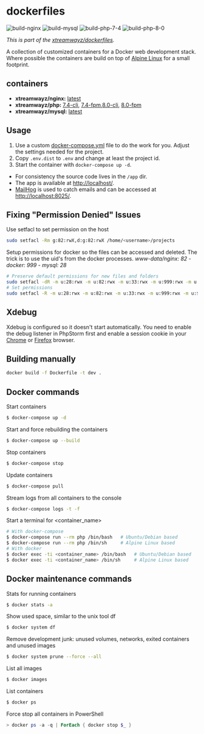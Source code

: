# dockerfiles

![build-nginx](https://github.com/xtreamwayz/dockerfiles/workflows/build-nginx/badge.svg)
![build-mysql](https://github.com/xtreamwayz/dockerfiles/workflows/build-mysql/badge.svg)
![build-php-7-4](https://github.com/xtreamwayz/dockerfiles/workflows/build-php-7-4/badge.svg)
![build-php-8-0](https://github.com/xtreamwayz/dockerfiles/workflows/build-php-8-0/badge.svg)

_This is part of the [xtreamwayz/dockerfiles](https://github.com/xtreamwayz/dockerfiles)._

A collection of customized containers for a Docker web development stack. Where possible the containers are build on top of [Alpine Linux](http://alpinelinux.org/) for a small footprint.

## containers

- **xtreamwayz/nginx:** [latest](https://github.com/xtreamwayz/dockerfiles/blob/master/nginx/latest.dockerfile)
- **xtreamwayz/php:** [7.4-cli](https://github.com/xtreamwayz/dockerfiles/blob/master/php/7.4-cli.dockerfile), [7.4-fpm](https://github.com/xtreamwayz/dockerfiles/blob/master/php/7.4-fpm.dockerfile),[8.0-cli](https://github.com/xtreamwayz/dockerfiles/blob/master/php/8.0-cli.dockerfile), [8.0-fpm](https://github.com/xtreamwayz/dockerfiles/blob/master/php/8.0-fpm.dockerfile)
- **xtreamwayz/mysql:** [latest](https://github.com/xtreamwayz/dockerfiles/blob/master/mysql/latest.dockerfile)

## Usage

1. Use a custom [docker-compose.yml](docker-compose.yml) file to do the work for you. Adjust the settings needed for the project.
2. Copy `.env.dist` to `.env` and change at least the project id.
3. Start the container with `docker-compose up -d`.

- For consistency the source code lives in the `/app` dir.
- The app is available at [http://localhost/](http://localhost/).
- [MailHog](https://github.com/mailhog/MailHog) is used to catch emails and can be accessed at [http://localhost:8025/](http://localhost:8025/).

## Fixing "Permission Denied" Issues

Use setfacl to set permission on the host

```bash
sudo setfacl -Rm g:82:rwX,d:g:82:rwX /home/<username>/projects
```

Setup permissions for docker so the files can be accessed and deleted.
The trick is to use the uid's from the docker processes.
_www-data/nginx: 82 - docker: 999 - mysql: 28_

```bash
# Preserve default permissions for new files and folders
sudo setfacl -dR -m u:28:rwx -m u:82:rwx -m u:33:rwx -m u:999:rwx -m u:$(whoami):rwx data
# Set permissions
sudo setfacl -R -m u:28:rwx -m u:82:rwx -m u:33:rwx -m u:999:rwx -m u:$(whoami):rwx data
```

## Xdebug

Xdebug is configured so it doesn't start automatically. You need to enable the debug listener in PhpStorm first and enable a session cookie in your [Chrome](https://chrome.google.com/webstore/detail/xdebug-helper/eadndfjplgieldjbigjakmdgkmoaaaoc) or [Firefox](https://chrome.google.com/extensions/detail/eadndfjplgieldjbigjakmdgkmoaaaoc) browser.

## Building manually

```bash
docker build -f Dockerfile -t dev .
```

## Docker commands

Start containers

```bash
$ docker-compose up -d
```

Start and force rebuilding the containers

```bash
$ docker-compose up --build
```

Stop containers

```bash
$ docker-compose stop
```

Update containers

```bash
$ docker-compose pull
```

Stream logs from all containers to the console

```bash
$ docker-compose logs -t -f
```

Start a terminal for <container_name>

```bash
# With docker-compose
$ docker-compose run --rm php /bin/bash   # Ubuntu/Debian based
$ docker-compose run --rm php /bin/sh     # Alpine Linux based
# With docker
$ docker exec -ti <container_name> /bin/bash   # Ubuntu/Debian based
$ docker exec -ti <container_name> /bin/sh     # Alpine Linux based
```

## Docker maintenance commands

Stats for running containers

```bash
$ docker stats -a
```

Show used space, similar to the unix tool df

```bash
$ docker system df
```

Remove development junk: unused volumes, networks, exited containers and unused images

```bash
$ docker system prune --force --all
```

List all images

```bash
$ docker images
```

List containers

```bash
$ docker ps
```

Force stop all containers in PowerShell

```powershell
> docker ps -a -q | ForEach { docker stop $_ }
```
